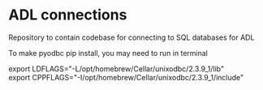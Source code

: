 # ADL connections
Repository to contain codebase for connecting to SQL databases for ADL



To make pyodbc pip install, you may need to run in terminal

export LDFLAGS="-L/opt/homebrew/Cellar/unixodbc/2.3.9_1/lib" \
export CPPFLAGS="-I/opt/homebrew/Cellar/unixodbc/2.3.9_1/include"

